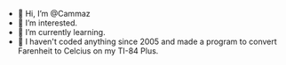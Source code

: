 - 👋 Hi, I’m @Cammaz
- 👀 I’m interested.
- 🌱 I’m currently learning.
- 💞️ I haven't coded anything since 2005 and made a program to convert Farenheit to Celcius on my TI-84 Plus. 

<!---
I wonder what is supposed to go here. 
--->
